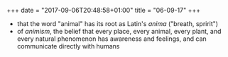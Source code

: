 +++
date = "2017-09-06T20:48:58+01:00"
title = "06-09-17"
+++

* that the word "animal" has its root as Latin's _anima_ ("breath, spririt") 
* of _animism_, the belief that every place, every animal, every plant, and every natural phenomenon has awareness and feelings, and can communicate directly with humans

